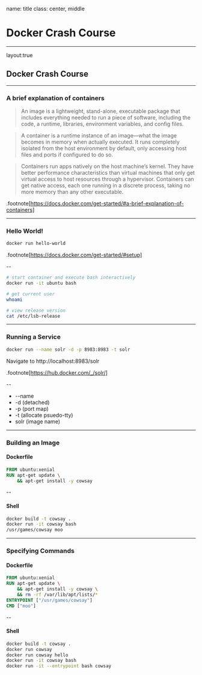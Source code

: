 name: title
class: center, middle

# Docker Crash Course

---

layout:true

## Docker Crash Course

---

### A brief explanation of containers

> An image is a lightweight, stand-alone, executable package that includes everything needed to run a piece of software, including the code, a runtime, libraries, environment variables, and config files.

> A container is a runtime instance of an image—what the image becomes in memory when actually executed. It runs completely isolated from the host environment by default, only accessing host files and ports if configured to do so.

> Containers run apps natively on the host machine’s kernel. They have better performance characteristics than virtual machines that only get virtual access to host resources through a hypervisor. Containers can get native access, each one running in a discrete process, taking no more memory than any other executable.

.footnote[https://docs.docker.com/get-started/#a-brief-explanation-of-containers]

---

### Hello World!

```bash
docker run hello-world
```

.footnote[https://docs.docker.com/get-started/#setup]

--

```bash
# start container and execute bash interactively
docker run -it ubuntu bash

# get current user
whoami

# view release version
cat /etc/lsb-release
```

---

### Running a Service

```bash
docker run --name solr -d -p 8983:8983 -t solr
```

Navigate to http://localhost:8983/solr

.footnote[https://hub.docker.com/_/solr/]

--

 * --name
 * -d (detached)
 * -p (port map)
 * -t (allocate psuedo-tty)
 * solr (image name)

---

### Building an Image

#### Dockerfile

```dockerfile
FROM ubuntu:xenial
RUN apt-get update \
    && apt-get install -y cowsay
```

--

#### Shell

```bash
docker build -t cowsay .
docker run -it cowsay bash
/usr/games/cowsay moo
```

---

### Specifying Commands

#### Dockerfile

```dockerfile
FROM ubuntu:xenial
RUN apt-get update \
    && apt-get install -y cowsay \
    && rm -rf /var/lib/apt/lists/*  
ENTRYPOINT ["/usr/games/cowsay"]
CMD ["moo"]
```

--

#### Shell

```bash
docker build -t cowsay .
docker run cowsay
docker run cowsay hello
docker run -it cowsay bash
docker run -it --entrypoint bash cowsay 
```